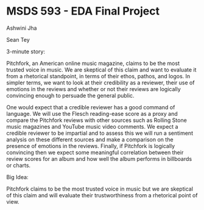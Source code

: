# MSDS 593 - EDA Final Project

Ashwini Jha

Sean Tey

3-minute story:

Pitchfork, an American online music magazine, claims to be the most trusted voice in music. We are skeptical of this claim and want to evaluate it from a rhetorical standpoint, in terms of their ethos, pathos, and logos. In simpler terms, we want to look at their credibility as a reviewer, their use of emotions in the reviews and whether or not their reviews are logically convincing enough to persuade the general public.

One would expect that a credible reviewer has a good command of language. We will use the Flesch reading-ease score as a proxy and compare the Pitchfork reviews with other sources such as Rolling Stone music magazines and YouTube music video comments. We expect a credible reviewer to be impartial and to assess this we will run a sentiment analysis on these different sources and make a comparison on the presence of emotions in the reviews. Finally, if Pitchfork is logically convincing then we expect some meaningful correlation between their review scores for an album and how well the album performs in billboards or charts.

Big Idea:

Pitchfork claims to be the most trusted voice in music but we are skeptical of this claim and will evaluate their trustworthiness from a rhetorical point of view.




